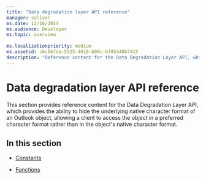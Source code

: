 ```yaml
---
title: "Data degradation layer API reference"
manager: soliver
ms.date: 11/16/2014
ms.audience: Developer
ms.topic: overview
 
ms.localizationpriority: medium
ms.assetid: c6c6bfda-5525-4618-b08c-bf85440b7415
description: "Reference content for the Data Degradation Layer API, which provides the ability to hide the underlying native character format of an Outlook object."
---
```


# Data degradation layer API reference

This section provides reference content for the Data Degradation Layer API, which provides the ability to hide the underlying native character format of an Outlook object, allowing a client to access the object in a preferred character format rather than in the object's native character format.
  
## In this section

- [Constants](constants-data-degradation-layer-api.md)
    
- [Functions](functions-data-degradation-layer-api.md)
    

